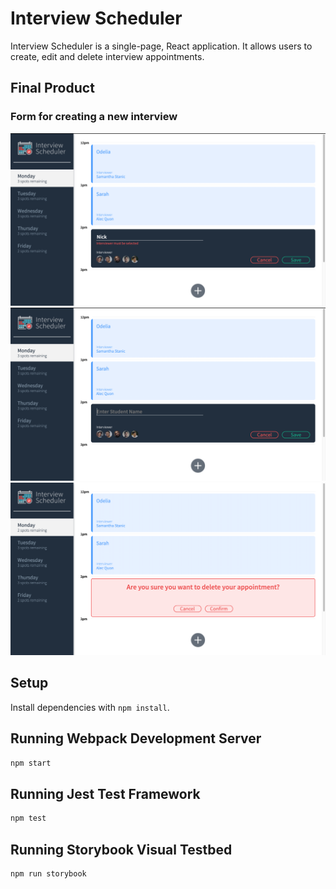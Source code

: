 # Interview Scheduler

Interview Scheduler is a single-page, React application. It allows users to create, edit and delete interview appointments.

## Final Product

### Form for creating a new interview

!["Adding an Appointment without an Interviewer"](https://github.com/OdeliaFink/scheduler/blob/master/docs/appointment-no-interviewer.png?raw=true)
!["Create an Appointment"](https://github.com/OdeliaFink/scheduler/blob/master/docs/appointment-create.png?raw=true)
!["Confirm Appointment Cancellation"](https://github.com/OdeliaFink/scheduler/blob/master/docs/appointment-confirm-cancel.png?raw=true)

## Setup

Install dependencies with `npm install`.

## Running Webpack Development Server

```sh
npm start
```

## Running Jest Test Framework

```sh
npm test
```

## Running Storybook Visual Testbed

```sh
npm run storybook
```
